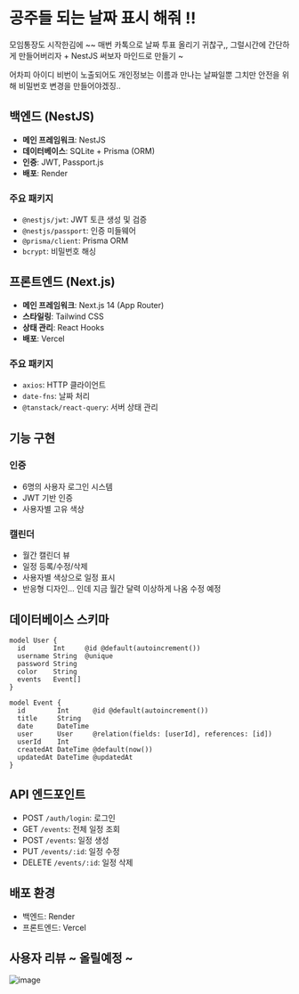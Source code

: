 # 공주들 되는 날짜 표시 해줘 !! 

모임통장도 시작한김에 ~~ 
매번 카톡으로 날짜 투표 올리기 귀찮구,, 그럴시간에 간단하게 만들어버리자 + NestJS 써보자 마인드로 만들기 ~

어차피 아이디 비번이 노출되어도 개인정보는 이름과 만나는 날짜일뿐
그치만 안전을 위해 비밀번호 변경을 만들어야겠징..


## 백엔드 (NestJS)
- **메인 프레임워크**: NestJS
- **데이터베이스**: SQLite + Prisma (ORM)
- **인증**: JWT, Passport.js
- **배포**: Render

### 주요 패키지
- `@nestjs/jwt`: JWT 토큰 생성 및 검증
- `@nestjs/passport`: 인증 미들웨어
- `@prisma/client`: Prisma ORM
- `bcrypt`: 비밀번호 해싱

## 프론트엔드 (Next.js)
- **메인 프레임워크**: Next.js 14 (App Router)
- **스타일링**: Tailwind CSS
- **상태 관리**: React Hooks
- **배포**: Vercel

### 주요 패키지
- `axios`: HTTP 클라이언트
- `date-fns`: 날짜 처리
- `@tanstack/react-query`: 서버 상태 관리

## 기능 구현
### 인증
- 6명의 사용자 로그인 시스템
- JWT 기반 인증
- 사용자별 고유 색상

### 캘린더
- 월간 캘린더 뷰
- 일정 등록/수정/삭제
- 사용자별 색상으로 일정 표시
- 반응형 디자인... 인데 지금 월간 달력 이상하게 나옴 수정 예정

## 데이터베이스 스키마
```prisma
model User {
  id       Int     @id @default(autoincrement())
  username String  @unique
  password String
  color    String
  events   Event[]
}

model Event {
  id        Int      @id @default(autoincrement())
  title     String
  date      DateTime
  user      User     @relation(fields: [userId], references: [id])
  userId    Int
  createdAt DateTime @default(now())
  updatedAt DateTime @updatedAt
}
```

## API 엔드포인트
- POST `/auth/login`: 로그인
- GET `/events`: 전체 일정 조회
- POST `/events`: 일정 생성
- PUT `/events/:id`: 일정 수정
- DELETE `/events/:id`: 일정 삭제


## 배포 환경
- 백엔드: Render
- 프론트엔드: Vercel

## 사용자 리뷰 ~ 올릴예정 ~
![image](https://github.com/user-attachments/assets/2557f0fb-35bf-4006-bf4d-42c71aca5055)


